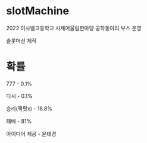 # slotMachine

2022 이사벨고등학교 사제어울림한마당 공학동아리 부스 운영

슬롯머신 제작

# 확률

  777 - 0.1%
  
  다시 - 0.1%
  
  승리(잭팟x) - 18.8%
  
  패배 - 81%
  

아이디어 제공 - 윤태경

